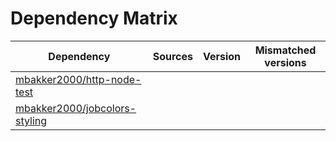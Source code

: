 # Dependency Matrix

Dependency | Sources | Version | Mismatched versions
---------- | ------- | ------- | -------------------
[mbakker2000/http-node-test](https://github.com/mbakker2000/http-node-test.git) |  | []() | 
[mbakker2000/jobcolors-styling](https://github.com/mbakker2000/jobcolors-styling.git) |  | []() | 
